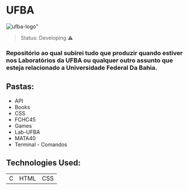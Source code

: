 # UFBA

![ufba-logo](https://user-images.githubusercontent.com/90296084/193683816-e0c3a7e5-80fc-4775-840b-2efaa16fbe45.png)"

>Status: Developing ⚠️

### Repositório ao qual subirei tudo que produzir quando estiver nos Laboratórios da UFBA ou qualquer outro assunto que esteja relacionado a Universidade Federal Da Bahia. 

<h2>Pastas:</h2>

+ API
+ Books
+ CSS
+ FCHC45
+ Games
+ Lab-UFBA
+ MATA40
+ Terminal - Comandos

## Technologies Used:

<table>
  <tr>
    <td>C</td>
    <td>HTML</td>
    <td>CSS</td>
  </tr>
</table>
